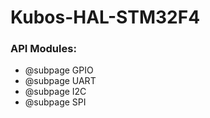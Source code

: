 # Kubos-HAL-STM32F4

### API Modules:
 - @subpage GPIO
 - @subpage UART
 - @subpage I2C
 - @subpage SPI
